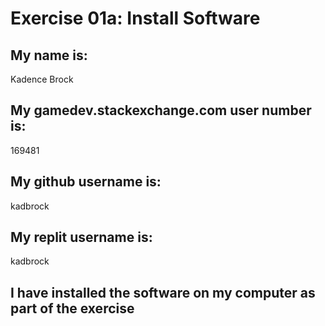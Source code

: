 # Exercise 01a: Install Software

## My name is:
Kadence Brock

## My gamedev.stackexchange.com user number is:
169481

## My github username is:
kadbrock

## My replit username is:
kadbrock

## I have installed the software on my computer as part of the exercise
